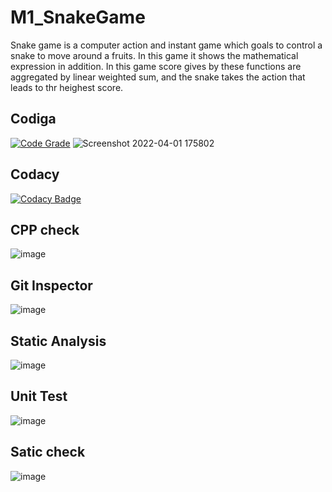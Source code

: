 # M1_SnakeGame
Snake game is a computer action and instant game which goals to control a snake to move around a fruits. In this game it shows  the mathematical expression in addition.
In this game score gives by these functions are aggregated by linear weighted sum, and the snake takes the action that leads to thr heighest score.

## Codiga
[![Code Grade](https://api.codiga.io/project/32355/score/svg)](https://app.codiga.io/public/project/32355/M1_SnakeGame/dashboard)
![Screenshot 2022-04-01 175802](https://user-images.githubusercontent.com/102678112/161263502-3f624877-1a9a-4c00-a809-d1e940f0a475.png)


## Codacy
[![Codacy Badge](https://app.codacy.com/project/badge/Grade/5fb5ded26fe54f39a82e9d8f10739786)](https://www.codacy.com/gh/YusufAliAnsar/M1_SnakeGame/dashboard?utm_source=github.com&amp;utm_medium=referral&amp;utm_content=YusufAliAnsar/M1_SnakeGame&amp;utm_campaign=Badge_Grade)

## CPP check
![image](https://user-images.githubusercontent.com/102678112/161258861-897c0fa4-7d87-40a5-b10a-fee50be01f48.png)

## Git Inspector
![image](https://user-images.githubusercontent.com/102678112/161258993-1c36a383-149e-4bc2-8ff4-0e800af44bf3.png)

##  Static Analysis
![image](https://user-images.githubusercontent.com/102678112/161259158-53426dd0-2dd2-4826-96f7-fdce25d45f42.png)

## Unit Test
![image](https://user-images.githubusercontent.com/102678112/161259225-83a8db39-826b-49c9-a462-1412a0eb56e3.png)

## Satic check
![image](https://user-images.githubusercontent.com/102678112/161259429-78a71f6e-6001-4e42-abcc-b960ea8b27a8.png)
